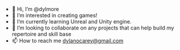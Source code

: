 - 👋 Hi, I’m @dylmore
- 👀 I’m interested in creating games!
- 🌱 I’m currently learning Unreal and Unity engine.
- 💞️ I’m looking to collaborate on any projects that can help build my repertoire and skill base
- 📫 How to reach me dylanocarey@gmail.com

<!---
dylmore/dylmore is a ✨ special ✨ repository because its `README.md` (this file) appears on your GitHub profile.
You can click the Preview link to take a look at your changes.
--->
